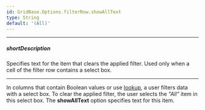 ```yaml
---
id: GridBase.Options.filterRow.showAllText
type: String
default: '(All)'
---
```

---
##### shortDescription
Specifies text for the item that clears the applied filter. Used only when a cell of the filter row contains a select box.

---
In columns that contain Boolean values or use [lookup](/api-reference/_hidden/GridBaseColumn/lookup/lookup.md '{basewidgetpath}/Configuration/columns/lookup/'), a user filters data with a select box. To clear the applied filter, the user selects the *"All"* item in this select box. The **showAllText** option specifies text for this item.